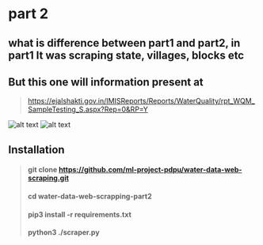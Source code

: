# part 2

## what is difference between part1 and part2, in part1 It was scraping state, villages, blocks etc
## But this one will information present at 

> https://ejalshakti.gov.in/IMISReports/Reports/WaterQuality/rpt_WQM_SampleTesting_S.aspx?Rep=0&RP=Y

![alt text](https://github.com/ml-project-pdpu/water-data-web-scrapping-part2/blob/main/images/image0.png?raw=true)
![alt text](https://github.com/ml-project-pdpu/water-data-web-scrapping-part2/blob/main/images/image1.png?raw=true)

## Installation

> #### git clone https://github.com/ml-project-pdpu/water-data-web-scraping.git
> #### cd water-data-web-scrapping-part2
> #### pip3 install -r requirements.txt
> #### python3 ./scraper.py
